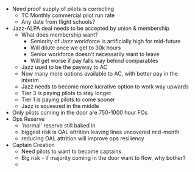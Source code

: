 - Need proof supply of pilots is correcting
	- TC Monthly commercial pilot run rate
	- Any date from flight schools?
- Jazz-ALPA deal needs to be accepted by union & membership
	- What does membership want?
		- Seniority of Jazz workforce is artificially high for mid-future
		- Will dilute once we get to 30k hours
		- Senior workforce doesn't necessarily want to leave
		- Will get worse if pay falls way behind comparables
	- Jazz used to be the payway to AC
	- Now many more options available to AC, with better pay in the interim
	- Jazz needs to become more lucrative option to work way upwards
	- Tier 3 is paying pilots to stay longer
	- Tier 1 is paying pilots to come sooner
	- Jazz is squeezed in the middle
- Only pilots coming in the door are 750-1000 hour FOs
- Ops Reserve
	- 'normal' reserve still baked in
	- biggest risk is OAL attrition leaving lines uncovered mid-month
	- reducing OAL attrition will improve ops resiliency
- Captain Creation
	- Need pilots to want to become captains
	- Big risk - if majority coming in the door want to flow, why bother?
	- 
